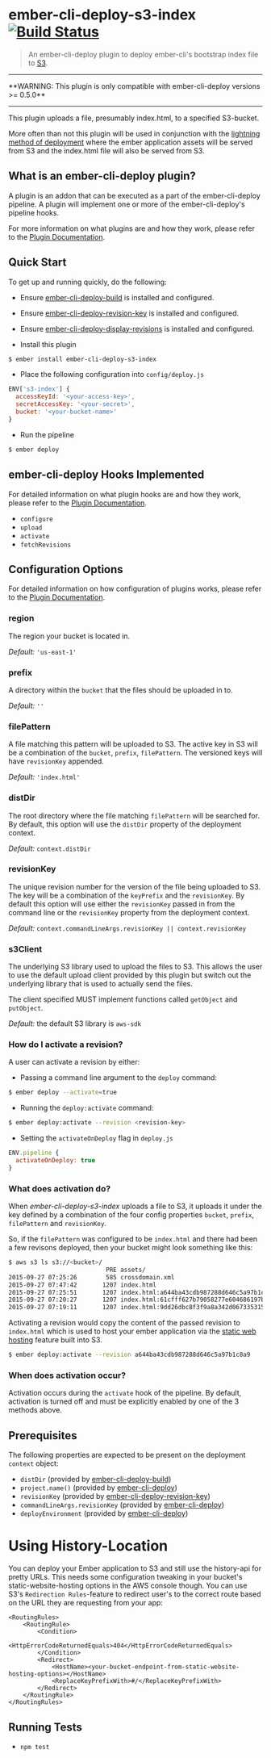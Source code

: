 # ember-cli-deploy-s3-index [![Build Status](https://travis-ci.org/ember-cli-deploy/ember-cli-deploy-s3-index.svg?branch=master)](https://travis-ci.org/ember-cli-deploy/ember-cli-deploy-s3-index)

> An ember-cli-deploy plugin to deploy ember-cli's bootstrap index file to [S3](https://aws.amazon.com/de/s3).

<hr/>
**WARNING: This plugin is only compatible with ember-cli-deploy versions >= 0.5.0**
<hr/>

This plugin uploads a file, presumably index.html, to a specified S3-bucket.

More often than not this plugin will be used in conjunction with the [lightning method of deployment][1] where the ember application assets will be served from S3 and the index.html file will also be served from S3.

## What is an ember-cli-deploy plugin?

A plugin is an addon that can be executed as a part of the ember-cli-deploy pipeline. A plugin will implement one or more of the ember-cli-deploy's pipeline hooks.

For more information on what plugins are and how they work, please refer to the [Plugin Documentation][2].

## Quick Start
To get up and running quickly, do the following:

- Ensure [ember-cli-deploy-build][4] is installed and configured.
- Ensure [ember-cli-deploy-revision-key][6] is installed and configured.
- Ensure [ember-cli-deploy-display-revisions](https://github.com/duizendnegen/ember-cli-deploy-display-revisions) is installed and configured.

- Install this plugin

```bash
$ ember install ember-cli-deploy-s3-index
```

- Place the following configuration into `config/deploy.js`

```javascript
ENV['s3-index'] {
  accessKeyId: '<your-access-key>',
  secretAccessKey: '<your-secret>',
  bucket: '<your-bucket-name>'
}
```

- Run the pipeline

```bash
$ ember deploy
```

## ember-cli-deploy Hooks Implemented

For detailed information on what plugin hooks are and how they work, please refer to the [Plugin Documentation][2].

- `configure`
- `upload`
- `activate`
- `fetchRevisions`

## Configuration Options

For detailed information on how configuration of plugins works, please refer to the [Plugin Documentation][2].

### region

The region your bucket is located in.

*Default:* `'us-east-1'`

### prefix

A directory within the `bucket` that the files should be uploaded in to.

*Default:* `''`

### filePattern

A file matching this pattern will be uploaded to S3. The active key in S3 will be a combination of the `bucket`, `prefix`, `filePattern`. The versioned keys will have `revisionKey` appended.

*Default:* `'index.html'`

### distDir

The root directory where the file matching `filePattern` will be searched for. By default, this option will use the `distDir` property of the deployment context.

*Default:* `context.distDir`

### revisionKey

The unique revision number for the version of the file being uploaded to S3. The key will be a combination of the `keyPrefix` and the `revisionKey`. By default this option will use either the `revisionKey` passed in from the command line or the `revisionKey` property from the deployment context.

*Default:* `context.commandLineArgs.revisionKey || context.revisionKey`

### s3Client

The underlying S3 library used to upload the files to S3. This allows the user to use the default upload client provided by this plugin but switch out the underlying library that is used to actually send the files.

The client specified MUST implement functions called `getObject` and `putObject`.

*Default:* the default S3 library is `aws-sdk`

### How do I activate a revision?

A user can activate a revision by either:

- Passing a command line argument to the `deploy` command:

```bash
$ ember deploy --activate=true
```

- Running the `deploy:activate` command:

```bash
$ ember deploy:activate --revision <revision-key>
```

- Setting the `activateOnDeploy` flag in `deploy.js`

```javascript
ENV.pipeline {
  activateOnDeploy: true
}
```

### What does activation do?

When *ember-cli-deploy-s3-index* uploads a file to S3, it uploads it under the key defined by a combination of the four config properties `bucket`, `prefix`, `filePattern` and `revisionKey`.

So, if the `filePattern` was configured to be `index.html` and there had been a few revisons deployed, then your bucket might look something like this:

```bash
$ aws s3 ls s3://<bucket>/
                           PRE assets/
2015-09-27 07:25:26        585 crossdomain.xml
2015-09-27 07:47:42       1207 index.html
2015-09-27 07:25:51       1207 index.html:a644ba43cdb987288d646c5a97b1c8a9
2015-09-27 07:20:27       1207 index.html:61cfff627b79058277e604686197bbbd
2015-09-27 07:19:11       1207 index.html:9dd26dbc8f3f9a8a342d067335315a63
```

Activating a revision would copy the content of the passed revision to `index.html` which is used to host your ember application via the [static web hosting](https://docs.aws.amazon.com/AmazonS3/latest/dev/WebsiteHosting.html) feature built into S3.

```bash
$ ember deploy:activate --revision a644ba43cdb987288d646c5a97b1c8a9
```

### When does activation occur?

Activation occurs during the `activate` hook of the pipeline. By default, activation is turned off and must be explicitly enabled by one of the 3 methods above.

## Prerequisites

The following properties are expected to be present on the deployment `context` object:

- `distDir`                     (provided by [ember-cli-deploy-build][4])
- `project.name()`              (provided by [ember-cli-deploy][5])
- `revisionKey`                 (provided by [ember-cli-deploy-revision-key][6])
- `commandLineArgs.revisionKey` (provided by [ember-cli-deploy][5])
- `deployEnvironment`           (provided by [ember-cli-deploy][5])

# Using History-Location
You can deploy your Ember application to S3 and still use the history-api for pretty URLs. This needs some configuration tweaking in your bucket's static-website-hosting options in the AWS console though. You can use S3's `Redirection Rules`-feature to redirect user's to the correct route based on the URL they are requesting from your app:

```
<RoutingRules>
    <RoutingRule>
        <Condition>
            <HttpErrorCodeReturnedEquals>404</HttpErrorCodeReturnedEquals>
        </Condition>
        <Redirect>
            <HostName><your-bucket-endpoint-from-static-website-hosting-options></HostName>
            <ReplaceKeyPrefixWith>#/</ReplaceKeyPrefixWith>
        </Redirect>
    </RoutingRule>
</RoutingRules>
```

## Running Tests

- `npm test`

[1]: https://github.com/lukemelia/ember-cli-deploy-lightning-pack "ember-cli-deploy-lightning-pack"
[2]: http://ember-cli.github.io/ember-cli-deploy/plugins "Plugin Documentation"
[3]: https://www.npmjs.com/package/redis "Redis Client"
[4]: https://github.com/zapnito/ember-cli-deploy-build "ember-cli-deploy-build"
[5]: https://github.com/ember-cli/ember-cli-deploy "ember-cli-deploy"
[6]: https://github.com/zapnito/ember-cli-deploy-revision-key "ember-cli-deploy-revision-key"
